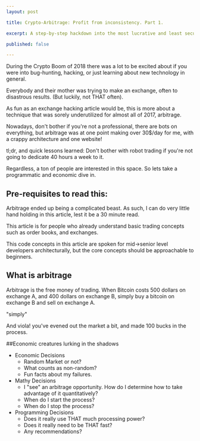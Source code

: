 ```yaml
---
layout: post

title: Crypto-Arbitrage: Profit from inconsistency. Part 1.

excerpt: A step-by-step hackdown into the most lucrative and least secured sites we've ever seen.

published: false

---
```

During the Crypto Boom of 2018 there was a lot to be excited about if you were into bug-hunting, hacking, or just learning about new technology in general.

Everybody and their mother was trying to make an exchange, often to disastrous results. (But luckily, not THAT often).

As fun as an exchange hacking article would be, this is more about a technique that was sorely underutilized for almost all of 2017, arbitrage.

Nowadays, don't bother if you're not a professional, there are bots on everything, but arbitrage was at one point making over 30$/day for me, with a crappy architecture and one website!

tl;dr, and quick lessons learned: Don't bother with robot trading if you're not going to dedicate 40 hours a week to it.

Regardless, a ton of people are interested in this space. So lets take a programmatic and economic dive in.

## Pre-requisites to read this:
Arbitrage ended up being a complicated beast. As such, I can do very little hand holding in this article, lest it be a 30 minute read.

This article is for people who already understand basic trading concepts such as order books, and exchanges.

This code concepts in this article are spoken for mid->senior level developers architecturally, but the core concepts should be approachable to beginners.


## What is arbitrage
Arbitrage is the free money of trading. When Bitcoin costs 500 dollars on exchange A, and 400 dollars on exchange B, simply buy a bitcoin on exchange B and sell on exchange A.

"simply"

And viola! you've evened out the market a bit, and made 100 bucks in the process.

##Economic creatures lurking in the shadows

* Economic Decisions
    * Random Market or not?
    * What counts as non-random?
    * Fun facts about my failures.
* Mathy Decisions
    * I "see" an arbitrage opportunity. How do I determine how to take advantage of it quantitatively?
    * When do I start the process?
    * When do I stop the process?
* Programming Decisions
    * Does it really use THAT much processing power?
    * Does it really need to be THAT fast?
    * Any recommendations?
    
